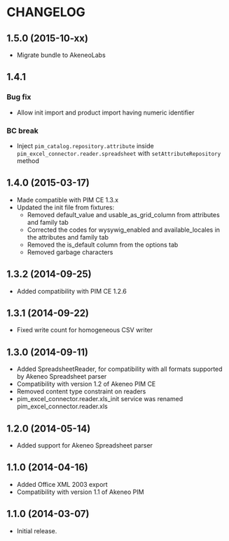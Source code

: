 # CHANGELOG

## 1.5.0 (2015-10-xx)
 - Migrate bundle to AkeneoLabs
 
## 1.4.1
### Bug fix
 - Allow init import and product import having numeric identifier

### BC break
 - Inject `pim_catalog.repository.attribute` inside `pim_excel_connector.reader.spreadsheet` with `setAttributeRepository` method

## 1.4.0 (2015-03-17)
 - Made compatible with PIM CE 1.3.x
 - Updated the init file from fixtures:
    - Removed default_value and usable_as_grid_column from attributes and family tab
    - Corrected the codes for wysywig_enabled and available_locales in the attributes and family tab
    - Removed the is_default column from the options tab
    - Removed garbage characters

## 1.3.2 (2014-09-25)
 - Added compatibility with PIM CE 1.2.6

## 1.3.1 (2014-09-22)
 - Fixed write count for homogeneous CSV writer

## 1.3.0 (2014-09-11)
 - Added SpreadsheetReader, for compatibility with all formats supported by Akeneo Spreadsheet parser
 - Compatibility with version 1.2 of Akeneo PIM CE
 - Removed content type constraint on readers
 - pim_excel_connector.reader.xls_init service was renamed pim_excel_connector.reader.xls

## 1.2.0 (2014-05-14)
- Added support for Akeneo Spreadsheet parser

## 1.1.0 (2014-04-16)
- Added Office XML 2003 export
- Compatibility with version 1.1 of Akeneo PIM

## 1.1.0 (2014-03-07)
 - Initial release.
